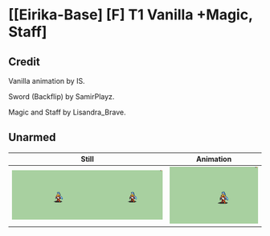 # [\[Eirika-Base\] \[F\] T1 Vanilla +Magic, Staff]

## Credit

Vanilla animation by IS.

Sword (Backflip) by SamirPlayz.

Magic and Staff by Lisandra_Brave.

## Unarmed

| Still | Animation |
| :---: | :-------: |
| ![Unarmed still](./Unarmed_000.png) | ![Unarmed animation](./Unarmed.gif) |
